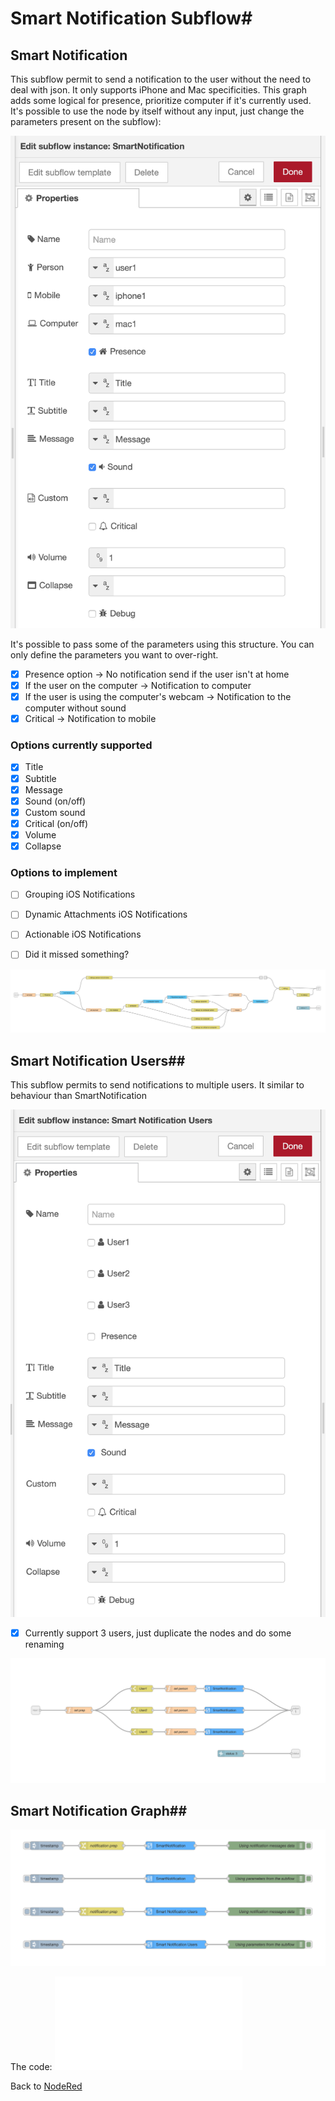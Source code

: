# Smart Notification Subflow#

## Smart Notification ##

This subflow permit to send a notification to the user without the need to deal with json. It only supports iPhone and Mac specificities. This graph adds some logical for presence, prioritize computer if it's currently used. It's possible to use the node by itself without any input, just change the parameters present on the subflow):

![Smart Notification Subflow Parameters](smartNotificationSubflowParameters.png)

It's possible to pass some of the parameters using this structure.
You can only define the parameters you want to over-right.

- [x] Presence option -> No notification send if the user isn't at home
- [x] If the user on the computer -> Notification to computer
- [x] If the user is using the computer's webcam  -> Notification to the computer without sound
- [x] Critical -> Notification to mobile

### Options currently supported ###

- [x] Title
- [x] Subtitle
- [x] Message
- [x] Sound (on/off)
- [x] Custom sound
- [x] Critical (on/off)
- [x] Volume
- [x] Collapse

### Options to implement ###

- [ ] Grouping iOS Notifications
- [ ] Dynamic Attachments iOS Notifications
- [ ] Actionable iOS Notifications
- [ ] Did it missed something?


![Smart Notification Subflow Graph](smartNotificationSubflow.png)


## Smart Notification Users##

This subflow permits to send notifications to multiple users. It similar to behaviour than SmartNotification

![Smart Notification Subflow Users Parameters](smartNotificationSubflowUsersParameters.png)

- [x] Currently support 3 users, just duplicate the nodes and do some renaming  

![Smart Notification Subflow Users Graph](smartNotificationSubflowUsers.png)

## Smart Notification Graph##

![Smart Notification Subflow All Graph](smartNotificationSubflowAll.png)

The code: ![Smart Notification Subflow Json](smartNotificationSubflow.json)

Back to [NodeRed](../../README.md)
